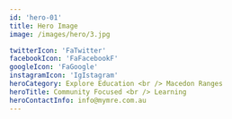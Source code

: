 ```yaml
---
id: 'hero-01'
title: Hero Image
image: /images/hero/3.jpg

twitterIcon: 'FaTwitter'
facebookIcon: 'FaFacebookF'
googleIcon: 'FaGoogle'
instagramIcon: 'IgIstagram'
heroCategory: Explore Education <br /> Macedon Ranges
heroTitle: Community Focused <br /> Learning
heroContactInfo: info@mymre.com.au
---
```

